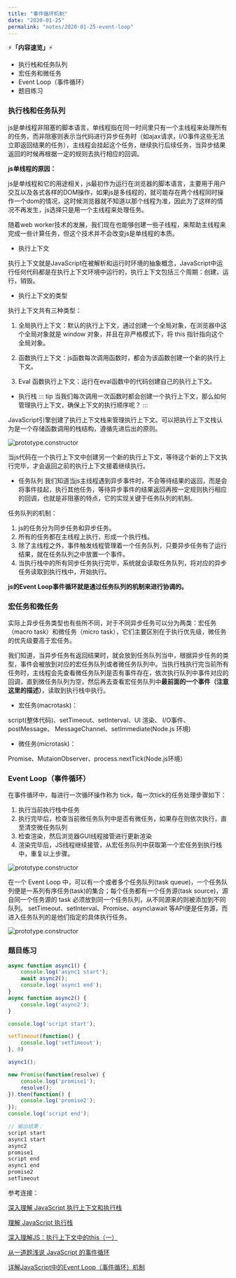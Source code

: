 ```yaml
---
title: "事件循环机制"
date: "2020-01-25"
permalink: "notes/2020-01-25-event-loop"
---
```


⚡<strong>「内容速览」</strong>⚡

- 执行栈和任务队列
- 宏任务和微任务
- Event Loop（事件循环）
- 题目练习

### 执行栈和任务队列

js是单线程非阻塞的脚本语言，单线程指在同一时间里只有一个主线程来处理所有的任务，而非阻塞则表示当代码进行异步任务时（如ajax请求，I/O事件这些无法立即返回结果的任务），主线程会挂起这个任务，继续执行后续任务，当异步结果返回的时候再根据一定的规则去执行相应的回调。

**js单线程的原因：**

js是单线程和它的用途相关，js最初作为运行在浏览器的脚本语言，主要用于用户交互以及各式各样的DOM操作，如果js是多线程的，就可能存在两个线程同时操作一个dom的情况，这时候浏览器就不知道以那个线程为准，因此为了这样的情况不再发生，js选择只是用一个主线程来处理任务。

随着web worker技术的发展，我们现在也能够创建一些子线程，来帮助主线程来完成一些计算任务，但这个技术并不会改变js是单线程的本质。


- 执行上下文

执行上下文就是JavaScript在被解析和运行时环境的抽象概念，JavaScript中运行任何代码都是在执行上下文环境中运行的，执行上下文包括三个周期：创建，运行，销毁。

- 执行上下文的类型

执行上下文共有三种类型：

1. 全局执行上下文：默认的执行上下文，通过创建一个全局对象，在浏览器中这个全局对象就是 window 对象，并且在非严格模式下，将 this 指针指向这个全局对象。

2. 函数执行上下文：js函数每次调用函数时，都会为该函数创建一个新的执行上下文。

3. Eval 函数执行上下文：运行在eval函数中的代码创建自己的执行上下文。

- 执行栈
::: tip
当我们每次调用一次函数时都会创建一个执行上下文，那么如何管理执行上下文，确保上下文的执行顺序呢？
:::

JavaScript引擎创建了执行上下文栈来管理执行上下文。可以把执行上下文栈认为是一个存储函数调用的栈结构，遵循先进后出的原则。

![prototype.constructor](~@images/javascript/context-stack.gif)

当js代码在一个执行上下文中创建另一个新的执行上下文，等待这个新的上下文执行完毕，才会返回之前的执行上下文接着继续执行。

- 任务队列
我们知道当js主线程遇到异步事件时，不会等待结果的返回，而是会将事件挂起，执行其他任务，等待异步事件的结果返回再按一定规则执行相应的回调，也就是非阻塞的特点，它的实现关键于任务队列的机制。

任务队列的机制：

1. js的任务分为同步任务和异步任务。
2. 所有的任务都在主线程上执行，形成一个执行栈。
3. 除了主线程之外，事件触发线程管理着一个任务队列，只要异步任务有了运行结果，就在任务队列之中放置一个事件。
4. 当执行栈中的所有同步任务执行完毕，系统就会读取任务队列，将对应的异步任务读取到执行栈中，开始执行。


**js的Event Loop事件循环就是通过任务队列的机制来进行协调的。**

### 宏任务和微任务
实际上异步任务类型也有些所不同，对于不同异步任务可以分为两类：宏任务（macro task）和微任务（micro task），它们主要区别在于执行优先级，微任务的优先级要高于宏任务。

我们知道，当异步任务有返回结果时，就会放到任务队列当中，根据异步任务的类型，事件会被放到对应的宏任务队列或者微任务队列中。当执行栈执行完当前所有任务时，主线程会先查看微任务队列是否有事件存在，依次执行队列中事件对应的回调，直到微任务队列为空，然后再去查看宏任务队列中**最前面的一个事件（注意这里的描述）**，读取到执行栈中执行。


- 宏任务(macrotask)：

script(整体代码)、setTimeout、setInterval、UI 渲染、 I/O事件、postMessage、 MessageChannel、setImmediate(Node.js 环境)

- 微任务(microtask)：

Promise、MutaionObserver、process.nextTick(Node.js环境）

### Event Loop（事件循环）
在事件循环中，每进行一次循环操作称为 tick，每一次tick的任务处理步骤如下：

1. 执行当前执行栈中任务
2. 执行完毕后，检查当前微任务队列中是否有微任务，如果存在则依次执行，直至清空微任务队列
3. 检查渲染，然后浏览器GUI线程接管进行更新渲染
4. 渲染完毕后，JS线程继续接管，从宏任务队列中获取第一个宏任务到执行栈中，重复以上步骤。

![prototype.constructor](~@images/javascript/event-loop-step.png)

在一个 Event Loop 中，可以有一个或者多个任务队列(task queue)，一个任务队列便是一系列有序任务(task)的集合；每个任务都有一个任务源(task source)，源自同一个任务源的 task 必须放到同一个任务队列，从不同源来的则被添加到不同队列。 setTimeout、setInterval、Promise、async\await 等API便是任务源，而进入任务队列的是他们指定的具体执行任务。

![prototype.constructor](~@images/javascript/event-loop.png)


### 题目练习

```js
async function async1() {
    console.log('async1 start');
    await async2();
    console.log('async1 end');
}
async function async2() {
	console.log('async2');
}

console.log('script start');

setTimeout(function() {
    console.log('setTimeout');
}, 0)

async1();

new Promise(function(resolve) {
    console.log('promise1');
    resolve();
}).then(function() {
    console.log('promise2');
});
console.log('script end');

// 输出结果：
script start
async1 start
async2
promise1
script end
async1 end
promise2
setTimeout
```

参考连接：

[深入理解 JavaScript 执行上下文和执行栈](https://zhuanlan.zhihu.com/p/59784952)

[理解 JavaScript 执行栈](https://segmentfault.com/a/1190000017350739)

[深入理解JS：执行上下文中的this（一）](https://www.cnblogs.com/forcheng/p/12960972.html)

[从一道题浅说 JavaScript 的事件循环](https://github.com/Advanced-Frontend/Daily-Interview-Question/issues/7)

[详解JavaScript中的Event Loop（事件循环）机制](https://www.cnblogs.com/cangqinglang/p/8967268.html)